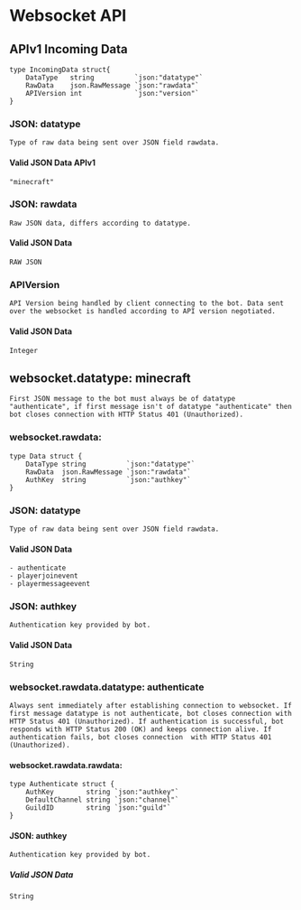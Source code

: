 # Websocket API

## APIv1 Incoming Data
```
type IncomingData struct{
	DataType   string          `json:"datatype"`
	RawData    json.RawMessage `json:"rawdata"`
	APIVersion int             `json:"version"`
}
```


### JSON: datatype
	Type of raw data being sent over JSON field rawdata.
#### Valid JSON Data APIv1
	"minecraft"

### JSON: rawdata
	Raw JSON data, differs according to datatype.
#### Valid JSON Data
	RAW JSON

### APIVersion
	API Version being handled by client connecting to the bot. Data sent over the websocket is handled according to API version negotiated.
#### Valid JSON Data
	Integer


## websocket.datatype: minecraft
	First JSON message to the bot must always be of datatype "authenticate", if first message isn't of datatype "authenticate" then bot closes connection with HTTP Status 401 (Unauthorized). 

### websocket.rawdata:
```
type Data struct {
	DataType string          `json:"datatype"`
	RawData  json.RawMessage `json:"rawdata"`
	AuthKey  string          `json:"authkey"`
}
```
### JSON: datatype
	Type of raw data being sent over JSON field rawdata.
#### Valid JSON Data
	- authenticate
	- playerjoinevent
	- playermessageevent

### JSON: authkey
	Authentication key provided by bot.
#### Valid JSON Data
	String


### websocket.rawdata.datatype: authenticate
	Always sent immediately after establishing connection to websocket. If first message datatype is not authenticate, bot closes connection with HTTP Status 401 (Unauthorized). If authentication is successful, bot responds with HTTP Status 200 (OK) and keeps connection alive. If authentication fails, bot closes connection  with HTTP Status 401 (Unauthorized).

#### websocket.rawdata.rawdata:
```
type Authenticate struct {
	AuthKey        string `json:"authkey"`
	DefaultChannel string `json:"channel"`
	GuildID        string `json:"guild"`
}
```

#### JSON: authkey
	Authentication key provided by bot.
##### Valid JSON Data
	String
